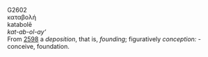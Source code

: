 <body>
  <p>G2602<br>  καταβολή  <br> katabolē  <br><i>kat-ab-ol-ay‘ </i><br>From <a href="g2598.htm">2598</a>  a <i>deposition</i>, that is, <i>founding</i>; figuratively <i>conception:</i> - conceive, foundation.<br></p>
 </body>